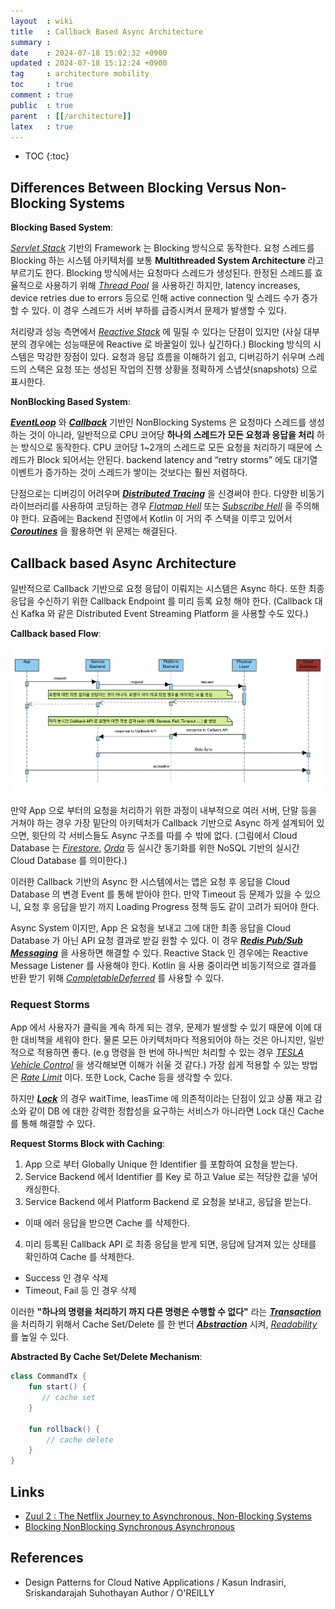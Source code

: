 ```yaml
---
layout  : wiki
title   : Callback Based Async Architecture
summary : 
date    : 2024-07-18 15:02:32 +0900
updated : 2024-07-18 15:12:24 +0900
tag     : architecture mobility
toc     : true
comment : true
public  : true
parent  : [[/architecture]]
latex   : true
---
```

* TOC
{:toc}

## Differences Between Blocking Versus Non-Blocking Systems

__Blocking Based System__:

_[Servlet Stack](https://docs.spring.io/spring-framework/reference/web.html)_ 기반의 Framework 는 Blocking 방식으로 동작한다. 요청 스레드를 Blocking 하는 시스템 아키텍처를 보통 __Multithreaded System Architecture__ 라고 부르기도 한다.
Blocking 방식에서는 요청마다 스레드가 생성된다. 한정된 스레드를 효율적으로 사용하기 위해 _[Thread Pool](https://tomcat.apache.org/tomcat-8.5-doc/config/executor.html)_ 을 사용하긴 하지만, latency increases, device retries due to errors 등으로 인해 active connection 및 스레드 수가 증가할 수 있다.
이 경우 스레드가 서버 부하를 급증시켜서 문제가 발생할 수 있다.

처리량과 성능 측면에서 _[Reactive Stack](https://docs.spring.io/spring-framework/reference/web-reactive.html)_ 에 밀릴 수 있다는 단점이 있지만 (사실 대부분의 경우에는 성능때문에 Reactive 로 바꿀일이 있나 싶긴하다.) Blocking 방식의 시스템은 막강한 장점이 있다.
요청과 응답 흐름을 이해하기 쉽고, 디버깅하기 쉬우며 스레드의 스택은 요청 또는 생성된 작업의 진행 상황을 정확하게 스냅샷(snapshots) 으로 표시한다.

__NonBlocking Based System__:

___[EventLoop](https://baekjungho.github.io/wiki/reactive/reactive-eventloop/)___ 와 ___[Callback](https://baekjungho.github.io/wiki/designpattern/designpattern-callback/)___ 기반인 NonBlocking Systems 은 요청마다 스레드를 생성하는 것이 아니라, 일반적으로 CPU 코어당 __하나의 스레드가 모든 요청과 응답을 처리__ 하는 방식으로 동작한다.
CPU 코어당 1~2개의 스레드로 모든 요청을 처리하기 때문에 스레드가 Block 되어서는 안된다. backend latency and “retry storms” 에도 대기열 이벤트가 증가하는 것이 스레드가 쌓이는 것보다는 훨씬 저렴하다.

단점으로는 디버깅이 어려우며 ___[Distributed Tracing](https://baekjungho.github.io/wiki/reactive/reactive-context/)___ 을 신경써야 한다. 다양한 비동기 라이브러리를 사용하여 코딩하는 경우 _[Flatmap Hell](https://baekjungho.github.io/wiki/kotlin/kotlin-coroutines/#flatmap-hell)_ 또는 _[Subscribe Hell](https://baekjungho.github.io/wiki/kotlin/kotlin-coroutines/#subscribe-hell)_ 을 주의해야 한다.
요즘에는 Backend 진영에서 Kotlin 이 거의 주 스택을 이루고 있어서 ___[Coroutines](https://baekjungho.github.io/wiki/kotlin/kotlin-coroutines/)___ 을 활용하면 위 문제는 해결된다.

## Callback based Async Architecture

일반적으로 Callback 기반으로 요청 응답이 이뤄지는 시스템은 Async 하다. 또한 최종 응답을 수신하기 위한 Callback Endpoint 를 미리 등록 요청 해야 한다. (Callback 대신 Kafka 와 같은 Distributed Event Streaming Platform 을 사용할 수도 있다.)

__Callback based Flow__:

![](/resource/wiki/architecture-async-nonblocking/callback-architecture.png)

만약 App 으로 부터의 요청을 처리하기 위한 과정이 내부적으로 여러 서버, 단말 등을 거쳐야 하는 경우 가장 밑단의 아키텍처가 Callback 기반으로 Async 하게 설계되어 있으면, 윗단의 각 서비스들도 Async 구조를 따를 수 밖에 없다.
(그림에서 Cloud Database 는 _[Firestore](https://firebase.google.com/docs/firestore?hl=ko)_, _[Orda](https://github.com/orda-io)_ 등 실시간 동기화를 위한 NoSQL 기반의 실시간 Cloud Database 를 의미한다.)

이러한 Callback 기반의 Async 한 시스템에서는 앱은 요청 후 응답을 Cloud Database 의 변경 Event 를 통해 받아야 한다. 만약 Timeout 등 문제가 있을 수 있으니, 요청 후 응답을 받기 까지 Loading Progress 정책 등도 같이 고려가 되어야 한다.

Async System 이지만, App 은 요청을 보내고 그에 대한 최종 응답을 Cloud Database 가 아닌 API 요청 결과로 받길 원할 수 있다. 이 경우 ___[Redis Pub/Sub Messaging](https://docs.spring.io/spring-data/redis/reference/redis/pubsub.html)___ 을 사용하면 해결할 수 있다. Reactive Stack 인 경우에는 Reactive Message Listener 를 사용해야 한다.
Kotlin 을 사용 중이라면 비동기적으로 결과를 반환 받기 위해 _[CompletableDeferred](https://kotlinlang.org/api/kotlinx.coroutines/kotlinx-coroutines-core/kotlinx.coroutines/-completable-deferred/)_ 를 사용할 수 있다.

### Request Storms

App 에서 사용자가 클릭을 계속 하게 되는 경우, 문제가 발생할 수 있기 때문에 이에 대한 대비책을 세워야 한다. 물론 모든 아키텍처마다 적용되어야 하는 것은 아니지만, 일반적으로 적용하면 좋다. (e.g 명령을 한 번에 하나씩만 처리할 수 있는 경우 _[TESLA Vehicle Control](https://developer.tesla.com/docs/fleet-api)_ 을 생각해보면 이해가 쉬울 것 같다.)
가장 쉽게 적용할 수 있는 방법은 _[Rate Limit](https://baekjungho.github.io/wiki/api/api-too-many-requests/)_ 이다. 또한 Lock, Cache 등을 생각할 수 있다.

하지만 ___[Lock](https://github.com/redisson/redisson/wiki/8.-Distributed-locks-and-synchronizers#810-fenced-lock)___ 의 경우 waitTime, leasTime 에 의존적이라는 단점이 있고 상품 재고 감소와 같이 DB 에 대한 강력한 정합성을 요구하는 서비스가 아니라면 Lock 대신 Cache 를 통해 해결할 수 있다.

__Request Storms Block with Caching__:

1. App 으로 부터 Globally Unique 한 Identifier 를 포함하여 요청을 받는다.
2. Service Backend 에서 Identifier 를 Key 로 하고 Value 로는 적당한 값을 넣어 캐싱한다.
3. Service Backend 에서 Platform Backend 로 요청을 보내고, 응답을 받는다.
  - 이때 에러 응답을 받으면 Cache 를 삭제한다.
4. 미리 등록된 Callback API 로 최종 응답을 받게 되면, 응답에 담겨져 있는 상태를 확인하여 Cache 를 삭제한다.
  - Success 인 경우 삭제
  - Timeout, Fail 등 인 경우 삭제

이러한 __"하나의 명령을 처리하기 까지 다른 명령은 수행할 수 없다"__ 라는 ___[Transaction](https://baekjungho.github.io/wiki/spring/spring-declarative-transaction/)___ 을 처리하기 위해서 Cache Set/Delete 를 한 번더 ___[Abstraction](https://en.wikipedia.org/wiki/Abstraction)___ 시켜, _[Readability](https://baekjungho.github.io/wiki/cleancode/cleancode-readability/)_ 를 높일 수 있다.

__Abstracted By Cache Set/Delete Mechanism__:

```kotlin
class CommandTx {
    fun start() { 
       // cache set 
    }
    
    fun rollback() {
        // cache delete
    }
}
```

## Links

- [Zuul 2 : The Netflix Journey to Asynchronous, Non-Blocking Systems](https://netflixtechblog.com/zuul-2-the-netflix-journey-to-asynchronous-non-blocking-systems-45947377fb5c)
- [Blocking NonBlocking Synchronous Asynchronous](https://baekjungho.github.io/wiki/reactive/reactive-async-nonblocking/)

## References

- Design Patterns for Cloud Native Applications / Kasun Indrasiri, Sriskandarajah Suhothayan Author / O'REILLY

